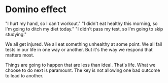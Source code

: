 # Domino effect

"I hurt my hand, so I can't workout." "I didn't eat healthy this morning, so I'm going to ditch my diet today." "I didn't pass my test, so I'm going to skip studying."

We all get injured. We all eat something unhealthy at some point. We all fail tests in our life in one way or another. But it's the way we respond that matters most.

Things are going to happen that are less than ideal. That's life. What we choose to do next is paramount. The key is not allowing one bad outcome to lead to another.
